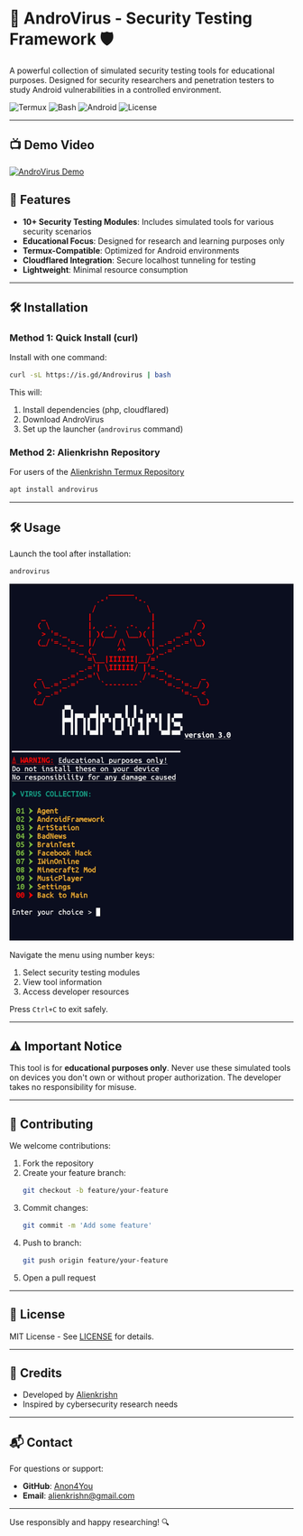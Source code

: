 # 🔐 AndroVirus - Security Testing Framework 🛡️

A powerful collection of simulated security testing tools for educational purposes. Designed for security researchers and penetration testers to study Android vulnerabilities in a controlled environment.

![Termux](https://img.shields.io/badge/Termux-000000?style=for-the-badge&logo=termux&logoColor=white)
![Bash](https://img.shields.io/badge/Bash-4EAA25?style=for-the-badge&logo=gnu-bash&logoColor=white)
![Android](https://img.shields.io/badge/Android-3DDC84?style=for-the-badge&logo=android&logoColor=white)
![License](https://img.shields.io/badge/License-MIT-blue?style=for-the-badge)

---

## 📺 Demo Video
[![AndroVirus Demo](https://img.shields.io/badge/Watch_Demo-Odysee-blue?style=for-the-badge&logo=odysee)](https://odysee.com/@alienkrishn:9/AndroVirus-demo:a?r=GD4WmMQjqCjSvVr3UbPsiggzyb3e1cgP)

## 🚀 Features

- **10+ Security Testing Modules**: Includes simulated tools for various security scenarios
- **Educational Focus**: Designed for research and learning purposes only
- **Termux-Compatible**: Optimized for Android environments
- **Cloudflared Integration**: Secure localhost tunneling for testing
- **Lightweight**: Minimal resource consumption

---

## 🛠 Installation

### Method 1: Quick Install (curl)

Install with one command:

```bash
curl -sL https://is.gd/Androvirus | bash
```

This will:
1. Install dependencies (php, cloudflared)
2. Download AndroVirus
3. Set up the launcher (`androvirus` command)

### Method 2: Alienkrishn Repository 

For users of the [Alienkrishn Termux Repository](https://anon4you.github.io/alienkrishn)

```bash
apt install androvirus
```

---

## 🛠 Usage

Launch the tool after installation:

```bash
androvirus
```

![AndroVirus Interface](lib/av.jpg)

Navigate the menu using number keys:
1. Select security testing modules
2. View tool information
3. Access developer resources

Press `Ctrl+C` to exit safely.

---

## ⚠ Important Notice

This tool is for **educational purposes only**. Never use these simulated tools on devices you don't own or without proper authorization. The developer takes no responsibility for misuse.

---

## 🤝 Contributing

We welcome contributions:

1. Fork the repository
2. Create your feature branch:
   ```bash
   git checkout -b feature/your-feature
   ```
3. Commit changes:
   ```bash
   git commit -m 'Add some feature'
   ```
4. Push to branch:
   ```bash
   git push origin feature/your-feature
   ```
5. Open a pull request

---

## 📜 License

MIT License - See [LICENSE](LICENSE) for details.

---

## 🙏 Credits

- Developed by [Alienkrishn](https://github.com/Anon4You)
- Inspired by cybersecurity research needs

---

## 📬 Contact

For questions or support:
- **GitHub**: [Anon4You](https://github.com/Anon4You)
- **Email**: alienkrishn@gmail.com

---

Use responsibly and happy researching! 🔍
